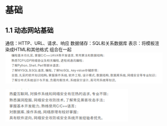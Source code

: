 # 基础
## 1.1 动态网站基础
通信：HTTP、URL、请求、响应
数据储存：SQL和关系数据库
表示：将模板渲染成HTML和其他格式
组合在一起
![后台](后台.png)

![安全](安全.png)

